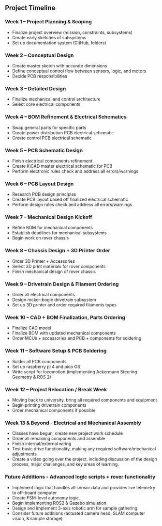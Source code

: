## Project Timeline

### Week 1 – Project Planning & Scoping
- Finalize project overview (mission, constraints, subsystems)
- Create early sketches of subsystems
- Set up documentation system (GitHub, folders)

### Week 2 – Conceptual Design
- Create master sketch with accurate dimensions
- Define conceptual control flow between sensors, logic, and motors
- Decide PCB responsibilities

### Week 3 – Detailed Design
- Finalize mechanical and control architecture
- Select core electrical components

### Week 4 – BOM Refinement & Electrical Schematics
- Swap general parts for specific parts
- Create power distribution PCB electrical schematic
- Create control PCB electrical schematic

### Week 5 – PCB Schematic Design
- Finish electrical components refinement
- Create KiCAD master electrical schematic for PCB
- Perform electronic rules check and address all errors/warnings

### Week 6 – PCB Layout Design
- Research PCB design principles
- Create PCB layout based off finalized electrical schematic
- Perform design rules check and address all errors/warnings

### Week 7 – Mechanical Design Kickoff
- Refine BOM for mechanical components
- Establish deadlines for mechanical subsystems
- Begin work on rover chassis

### Week 8 – Chassis Design + 3D Printer Order
- Order 3D Printer + Accessories
- Select 3D print materials for rover components
- Finish mechanical design of rover chassis

### Week 9 – Drivetrain Design & Filament Ordering
- Order all electrical components
- Design rocker-bogie drivetrain subsystem
- Set up 3D printer and order required filaments types

### Week 10 – CAD + BOM Finalization, Parts Ordering
- Finalize CAD model
- Finalize BOM with updated mechanical components
- Order MCUs + accessories and PCB + components for soldering

### Week 11 – Software Setup & PCB Soldering
- Solder all PCB components
- Set up raspberry pi 4 and pico OS
- Write script for locomotion (implementing Ackermann Steering Geometry & ROS 2)

### Week 12 – Project Relocation / Break Week
- Moving back to university, bring all required components and equipment
- Begin printing drivetrain components
- Order mechanical components if possible

### Week 13 & Beyond - Electrical and Mechanical Assembly
- Classes have begun, create new project work schedule
- Order all remaining components and assemble
- Finish internal/external wiring
- Test basic drive functionality, making any required software/mechanical adjustments
- Create a video going over the project, including discussion of the design process, major challenges, and key areas of learning.

### Future Additions - Advanced logic scripts + rover functionality
- Implement logic that handles all sensor data and provides live telemetry to off-board computer
- Create FSM-level autonomy logic.
- Begin implementing ROS2 & Gazebo simulation
- Design and implement 3-axis robotic arm for sample gathering
- Consider future additions (actuated camera head, SLAM computer vision, & sample storage)
